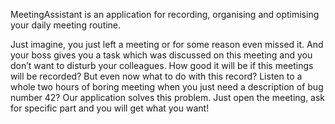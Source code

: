 MeetingAssistant is an application for recording, organising and optimising your daily meeting routine.

Just imagine, you just left a meeting or for some reason even missed it. And your boss gives you a task which was discussed on this meeting and you don’t want to disturb your colleagues. How good it will be if this meetings will be recorded? But even now what to do with this record? Listen to a whole two hours of boring meeting when you just need a description of bug number 42? Our application solves this problem. Just open the meeting, ask for specific part and you will get what you want!
